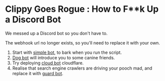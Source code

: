 # Clippy Goes Rogue : How to F**k Up a Discord Bot

We messed up a Discord bot so you don't have to.

The webhook url no longer exists, so you'll need to replace it with your own.

1) Start with [simple bot](./simple_bot.js), to bark when you run the script.
2) [Dog bot](./dog_bot.js) will introduce you to some canine friends.
3) Try deploying [cloud bot](./cloud_bot.js) cloudflare.
4) Realise that search engine crawlers are driving your pooch mad, and replace it with [guard bot](./guarded_bot.js).

